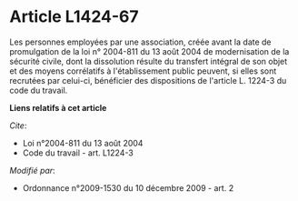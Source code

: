 # Article L1424-67

Les personnes employées par une association, créée avant la date de promulgation de la loi n° 2004-811 du 13 août 2004 de
modernisation de la sécurité civile, dont la dissolution résulte du transfert intégral de son objet et des moyens corrélatifs
à l'établissement public peuvent, si elles sont recrutées par celui-ci, bénéficier des dispositions de l'article L. 1224-3 du
code du travail.

**Liens relatifs à cet article**

_Cite_:

  - Loi n°2004-811 du 13 août 2004
  - Code du travail - art. L1224-3

_Modifié par_:

  - Ordonnance n°2009-1530 du 10 décembre 2009 - art. 2
